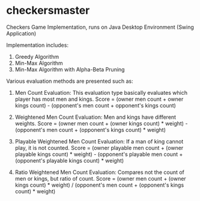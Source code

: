 # checkersmaster
Checkers Game Implementation, runs on Java Desktop Environment (Swing Application)

Implementation includes:
1. Greedy Algorithm
2. Min-Max Algorithm
3. Min-Max Algorithm with Alpha-Beta Pruning

Various evaluation methods are presented such as:
1. Men Count Evaluation: This evaluation type basically evaluates which player has most men and kings.
Score = (owner men count + owner kings count) - (opponent's men count + opponent's kings count)

2. Weightened Men Count Evaluation: Men and kings have different weights.
Score = (owner men count + (owner kings count) * weight) - (opponent's men count + (opponent's kings count) * weight)

3. Playable Weightened Men Count Evaluation: If a man of king cannot play, it is not counted.
Score = (owner playable men count + (owner playable kings count) * weight) - (opponent's playable men count + (opponent's playable kings count) * weight)

4. Ratio Weightened Men Count Evaluation: Compares not the count of men or kings, but ratio of count.
Score = (owner men count + (owner kings count) * weight) / (opponent's men count + (opponent's kings count) * weight)
